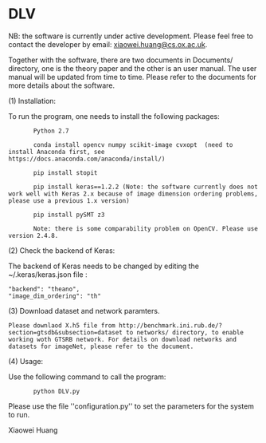 # DLV


NB: the software is currently under active development. Please feel free to contact the developer by email: xiaowei.huang@cs.ox.ac.uk. 

Together with the software, there are two documents in Documents/ directory, one is the theory paper and the other is an user manual. The user manual will be updated from time to time. Please refer to the documents for more details about the software. 

(1) Installation: 

To run the program, one needs to install the following packages:
           
           Python 2.7 
           
           conda install opencv numpy scikit-image cvxopt  (need to install Anaconda first, see https://docs.anaconda.com/anaconda/install/)
           
           pip install stopit
           
           pip install keras==1.2.2 (Note: the software currently does not work well with Keras 2.x because of image dimension ordering problems, please use a previous 1.x version)
           
           pip install pySMT z3
           
           Note: there is some comparability problem on OpenCV. Please use version 2.4.8. 
           
(2) Check the backend of Keras: 

The backend of Keras needs to be changed by editing the ~/.keras/keras.json file : 

    "backend": "theano",
    "image_dim_ordering": "th"
    
(3) Download dataset and network paramters. 

    Please downlaod X.h5 file from http://benchmark.ini.rub.de/?section=gtsdb&subsection=dataset to networks/ directory, to enable working woth GTSRB network. For details on download networks and datasets for imageNet, please refer to the document. 

(4) Usage: 

Use the following command to call the program: 

           python DLV.py

Please use the file ''configuration.py'' to set the parameters for the system to run. 



Xiaowei Huang
